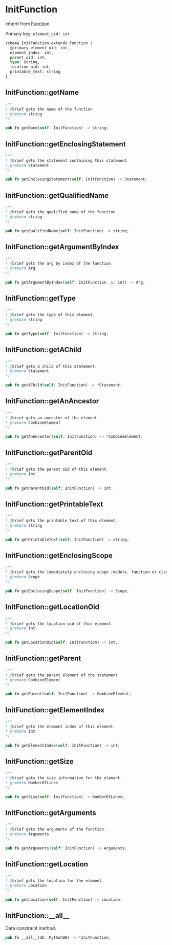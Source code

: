 # InitFunction

Inherit from [Function](./Function.md)

Primary key: `element_oid: int`

```rust
schema InitFunction extends Function {
  @primary element_oid: int,
  element_index: int,
  parent_oid: int,
  type: string,
  location_oid: int,
  printable_text: string
}
```
## InitFunction::getName

```java
/**
* @brief gets the name of the function.
* @return string 
*/
```
```rust
pub fn getName(self: InitFunction) -> string;
```
## InitFunction::getEnclosingStatement

```java
/**
* @brief gets the statement containing this statement.
* @return Statement 
*/
```
```rust
pub fn getEnclosingStatement(self: InitFunction) -> Statement;
```
## InitFunction::getQualifiedName

```java
/**
* @brief gets the qualified name of the function.
* @return string 
*/
```
```rust
pub fn getQualifiedName(self: InitFunction) -> string;
```
## InitFunction::getArgumentByIndex

```java
/**
* @brief gets the arg by index of the function.
* @return Arg 
*/
```
```rust
pub fn getArgumentByIndex(self: InitFunction, i: int) -> Arg;
```
## InitFunction::getType

```java
/**
* @brief gets the type of this element.
* @return string
*/
```
```rust
pub fn getType(self: InitFunction) -> string;
```
## InitFunction::getAChild

```java
/**
* @brief gets a child of this statement.
* @return Statement 
*/
```
```rust
pub fn getAChild(self: InitFunction) -> *Statement;
```
## InitFunction::getAnAncestor

```java
/**
* @brief gets an ancestor of the element.
* @return CombineElement 
*/
```
```rust
pub fn getAnAncestor(self: InitFunction) -> *CombineElement;
```
## InitFunction::getParentOid

```java
/**
* @brief gets the parent oid of this element.
* @return int
*/
```
```rust
pub fn getParentOid(self: InitFunction) -> int;
```
## InitFunction::getPrintableText

```java
/**
* @brief gets the printable text of this element.
* @return string
*/
```
```rust
pub fn getPrintableText(self: InitFunction) -> string;
```
## InitFunction::getEnclosingScope

```java
/**
* @brief gets the immediately enclosing scope (module, function or class) whose body contains this statement.
* @return Scope 
*/
```
```rust
pub fn getEnclosingScope(self: InitFunction) -> Scope;
```
## InitFunction::getLocationOid

```java
/**
* @brief gets the location oid of this element.
* @return int
*/
```
```rust
pub fn getLocationOid(self: InitFunction) -> int;
```
## InitFunction::getParent

```java
/**
* @brief gets the parent element of the statement
* @return CombineElement 
*/
```
```rust
pub fn getParent(self: InitFunction) -> CombineElement;
```
## InitFunction::getElementIndex

```java
/**
* @brief gets the element index of this element.
* @return int
*/
```
```rust
pub fn getElementIndex(self: InitFunction) -> int;
```
## InitFunction::getSize

```java
/**
* @brief gets the size information for the element.
* @return NumberOfLines
*/
```
```rust
pub fn getSize(self: InitFunction) -> NumberOfLines;
```
## InitFunction::getArguments

```java
/**
* @brief gets the arguments of the function.
* @return Arguments 
*/
```
```rust
pub fn getArguments(self: InitFunction) -> Arguments;
```
## InitFunction::getLocation

```java
/**
* @brief gets the location for the element.
* @return Location
*/
```
```rust
pub fn getLocation(self: InitFunction) -> Location;
```
## InitFunction::\_\_all\_\_

Data constraint method.

```rust
pub fn __all__(db: PythonDB) -> *InitFunction;
```
